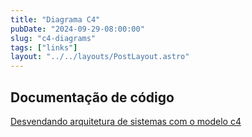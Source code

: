 ```yaml
---
title: "Diagrama C4"
pubDate: "2024-09-29-08:00:00"
slug: "c4-diagrams"
tags: ["links"]
layout: "../../layouts/PostLayout.astro"
---
```


## Documentação de código

[Desvendando arquitetura de sistemas com o modelo c4](https://www.linkedin.com/pulse/desvendando-arquitetura-de-sistemas-com-o-modelo-c4-um-de-oliveira-ayvof/)